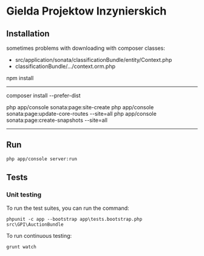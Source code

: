 Gielda Projektow Inzynierskich
=======================

Installation
------------

sometimes problems with downloading with composer classes:
 - src/application/sonata/classificationBundle/entity/Context.php
 - classificationBundle/.../context.orm.php

npm install

--------------------------------------------
composer install --prefer-dist

php app/console sonata:page:site-create
php app/console sonata:page:update-core-routes --site=all
php app/console sonata:page:create-snapshots --site=all

-------------------------------------------

Run
---

    php app/console server:run

Tests
-----

### Unit testing

To run the test suites, you can run the command:

    phpunit -c app --bootstrap app\tests.bootstrap.php src\GPI\AuctionBundle

To run continuous testing:

    grunt watch
